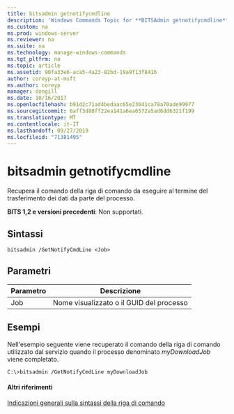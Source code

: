 ```yaml
---
title: bitsadmin getnotifycmdline
description: 'Windows Commands Topic for **BITSAdmin getnotifycmdline** : Recupera il comando della riga di comando che viene eseguito al termine del processo di trasferimento dei dati.'
ms.custom: na
ms.prod: windows-server
ms.reviewer: na
ms.suite: na
ms.technology: manage-windows-commands
ms.tgt_pltfrm: na
ms.topic: article
ms.assetid: 90fa33e6-aca5-4a23-82bd-19a9f13f8416
author: coreyp-at-msft
ms.author: coreyp
manager: dongill
ms.date: 10/16/2017
ms.openlocfilehash: b91d2c71ad4bedaac65e23041ca78a70ade99977
ms.sourcegitcommit: 6aff3d88ff22ea141a6ea6572a5ad8dd6321f199
ms.translationtype: MT
ms.contentlocale: it-IT
ms.lasthandoff: 09/27/2019
ms.locfileid: "71381495"
---
```

# <a name="bitsadmin-getnotifycmdline"></a>bitsadmin getnotifycmdline

Recupera il comando della riga di comando da eseguire al termine del trasferimento dei dati da parte del processo.

**BITS 1,2 e versioni precedenti**: Non supportati.

## <a name="syntax"></a>Sintassi

```
bitsadmin /GetNotifyCmdLine <Job>
```

## <a name="parameters"></a>Parametri

|Parametro|Descrizione|
|---------|-----------|
|Job|Nome visualizzato o il GUID del processo|

## <a name="BKMK_examples"></a>Esempi

Nell'esempio seguente viene recuperato il comando della riga di comando utilizzato dal servizio quando il processo denominato *myDownloadJob* viene completato.
```
C:\>bitsadmin /GetNotifyCmdLine myDownloadJob
```

#### <a name="additional-references"></a>Altri riferimenti

[Indicazioni generali sulla sintassi della riga di comando](command-line-syntax-key.md)